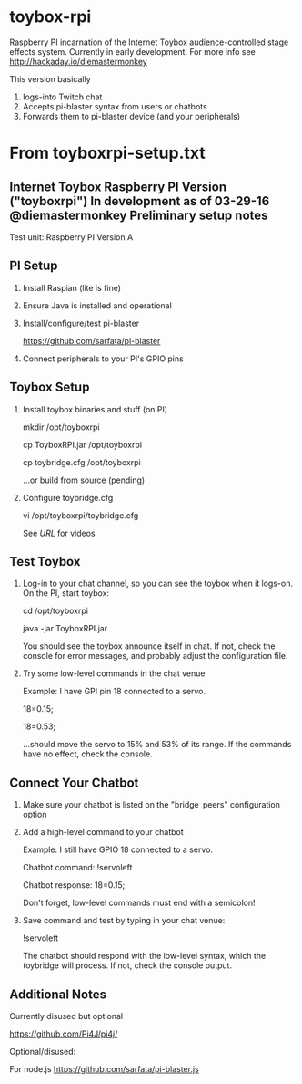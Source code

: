 # toybox-rpi
Raspberry PI incarnation of the Internet Toybox audience-controlled stage effects system.
Currently in early development. For more info see http://hackaday.io/diemastermonkey

This version basically 
  1. logs-into Twitch chat
  2. Accepts pi-blaster syntax from users or chatbots
  3. Forwards them to pi-blaster device (and your peripherals)
  
# From toyboxrpi-setup.txt

Internet Toybox Raspberry PI Version ("toyboxrpi")
In development as of 03-29-16 @diemastermonkey
Preliminary setup notes
-----------------------------------------------
Test unit: Raspberry PI Version A

PI Setup
-----------------------------------------------
1. Install Raspian (lite is fine)
2. Ensure Java is installed and operational
3. Install/configure/test pi-blaster

   https://github.com/sarfata/pi-blaster
   
4. Connect peripherals to your PI's GPIO pins

Toybox Setup
-----------------------------------------------
1. Install toybox binaries and stuff (on PI)

   mkdir /opt/toyboxrpi
   
   cp ToyboxRPI.jar /opt/toyboxrpi
   
   cp toybridge.cfg /opt/toyboxrpi

   ...or build from source (pending)
   
2. Configure toybridge.cfg
 

   vi /opt/toyboxrpi/toybridge.cfg
   
   See _URL_ for videos

Test Toybox
-----------------------------------------------
1. Log-in to your chat channel, so you can see
   the toybox when it logs-on. On the PI, start
   toybox:

     cd /opt/toyboxrpi
     
     java -jar ToyboxRPI.jar

   You should see the toybox announce itself in chat.
   If not, check the console for error messages, and
   probably adjust the configuration file.

2. Try some low-level commands in the chat venue

   Example: I have GPI pin 18 connected to a servo.

     18=0.15;
     
     18=0.53;

   ...should move the servo to 15% and 53% of its range.
   If the commands have no effect, check the console.

Connect Your Chatbot
-----------------------------------------------
1. Make sure your chatbot is listed on the
   "bridge_peers" configuration option

2. Add a high-level command to your chatbot

   Example: I still have GPIO 18 connected to a servo.

   Chatbot command:    !servoleft  
   
   Chatbot response:   18=0.15; 

   Don't forget, low-level commands must end with a semicolon!

3. Save command and test by typing in your chat venue:

      !servoleft

   The chatbot should respond with the low-level syntax, which
   the toybridge will process. If not, check the console output. 

Additional Notes
-----------------------------------------------
Currently disused but optional

   https://github.com/Pi4J/pi4j/

   Optional/disused:
   
   For node.js https://github.com/sarfata/pi-blaster.js
